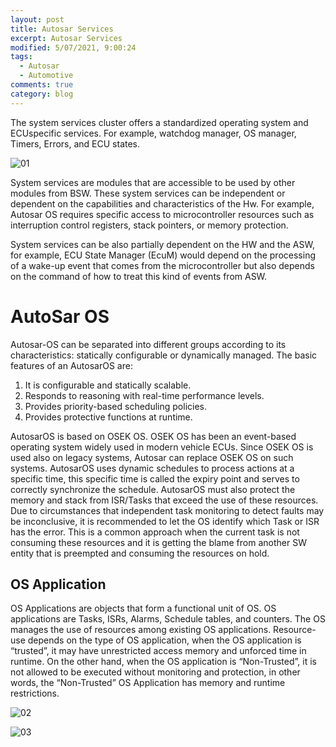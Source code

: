 ```yaml
---
layout: post
title: Autosar Services
excerpt: Autosar Services
modified: 5/07/2021, 9:00:24
tags:
  - Autosar
  - Automotive
comments: true
category: blog
---
```

The system services cluster offers a standardized operating system and ECUspecific services. For example, watchdog manager, OS manager, Timers, Errors, and ECU states.

![01](https://github.com/CharlieHdzMx/CharlieHdzMx.github.io/assets/6202653/480afb3a-2ab8-416c-8c15-d7da1053d681)

System services are modules that are accessible to be used by other modules from BSW. These system services can be independent or dependent on the capabilities and characteristics of the Hw. For example, Autosar OS requires specific access to microcontroller resources such as interruption control registers, stack pointers, or memory protection.

System services can be also partially dependent on the HW and the ASW, for example, ECU State Manager (EcuM) would depend on the processing of a wake-up event that comes from the microcontroller but also depends on the command of how to treat this kind of events from ASW.

# AutoSar OS
Autosar-OS can be separated into different groups according to its characteristics: statically configurable or dynamically managed. The basic features of an AutosarOS are: 
1. It is configurable and statically scalable.
2. Responds to reasoning with real-time performance levels.
3. Provides priority-based scheduling policies.
4. Provides protective functions at runtime.

AutosarOS is based on OSEK OS. OSEK OS has been an event-based operating system widely used in modern vehicle ECUs. Since OSEK OS is used also on legacy systems, Autosar can replace OSEK OS on such systems. AutosarOS uses dynamic schedules to process actions at a specific time, this specific time is called the expiry point and serves to correctly synchronize the schedule. AutosarOS must also protect the memory and stack from ISR/Tasks that exceed the use of these resources. Due to circumstances that independent task monitoring to detect faults may be inconclusive, it is recommended to let the OS identify which Task or ISR has the error. This is a common approach when the current task is not consuming these resources and it is getting the blame from another SW entity that is preempted and consuming the resources on hold.

## OS Application
OS Applications are objects that form a functional unit of OS. OS applications are Tasks, ISRs, Alarms, Schedule tables, and counters. The OS manages the use of resources among existing OS applications. Resource-use depends on the type of OS application, when the OS application is “trusted”, it may have unrestricted access memory and unforced time in runtime. On the other hand, when the OS application is “Non-Trusted”, it is not allowed to be executed without monitoring and protection, in other words, the “Non-Trusted” OS Application has memory and runtime restrictions.

![02](https://github.com/CharlieHdzMx/CharlieHdzMx.github.io/assets/6202653/8f244cee-c0f6-45ee-960e-daf55752e573)

![03](https://github.com/CharlieHdzMx/CharlieHdzMx.github.io/assets/6202653/50742609-dc2d-4a2e-8be8-8a425ad85851)

